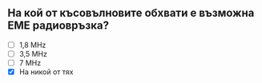 ## На кой от късовълновите обхвати е възможна ЕМЕ радиовръзка?

<!-- Верният отговор е отбелязан с [X] -->

- [ ] 1,8 MHz
- [ ] 3,5 MHz
- [ ] 7 MHz
- [X] На никой от тях
